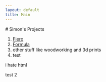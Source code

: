 ```yaml
---
layout: default
title: Main
---
```

<html>
<title></title>
<body>
# Simon's Projects
<p>
	<ol>
		<li>
			<a href="Fiero.html">Fiero</a>
		</li>
		<li>
			<a href="Formula.html">Formula</a>
		</li>
		<li>other stuff like woodworking and 3d prints</li>
		<li>test</li><!-- used to see if site updated-->
	</ol>
	i hate html
</p>
<p> test 2 </p> <!-- used to see if site updated-->
</body>